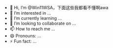 - 👋 Hi, I’m @Win11WSA，下面这些我都看不懂啊awa
- 👀 I’m interested in ...
- 🌱 I’m currently learning ...
- 💞️ I’m looking to collaborate on ...
- 📫 How to reach me ...
- 😄 Pronouns: ...
- ⚡ Fun fact: ...

<!---
Win11WSA/Win11WSA is a ✨ special ✨ repository because its `README.md` (this file) appears on your GitHub profile.
You can click the Preview link to take a look at your changes.
--->
